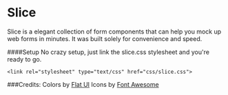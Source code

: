 Slice
=====

Slice is a elegant collection of form components that can help you mock up web forms
in minutes. It was built solely for convenience and speed.

####Setup
No crazy setup, just link the slice.css stylesheet and you're ready to go.

`<link rel="stylesheet" type="text/css" href="css/slice.css">`

###Credits:
Colors by [Flat UI](http://flatuicolors.com)
Icons by [Font Awesome](http://fontawesome.io)
